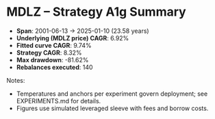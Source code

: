 # MDLZ – Strategy A1g Summary

- **Span**: 2001-06-13 → 2025-01-10 (23.58 years)
- **Underlying (MDLZ price) CAGR**: 6.92%
- **Fitted curve CAGR**: 9.74%
- **Strategy CAGR**: 8.32%
- **Max drawdown**: -81.62%
- **Rebalances executed**: 140

Notes:

- Temperatures and anchors per experiment govern deployment; see EXPERIMENTS.md for details.
- Figures use simulated leveraged sleeve with fees and borrow costs.
